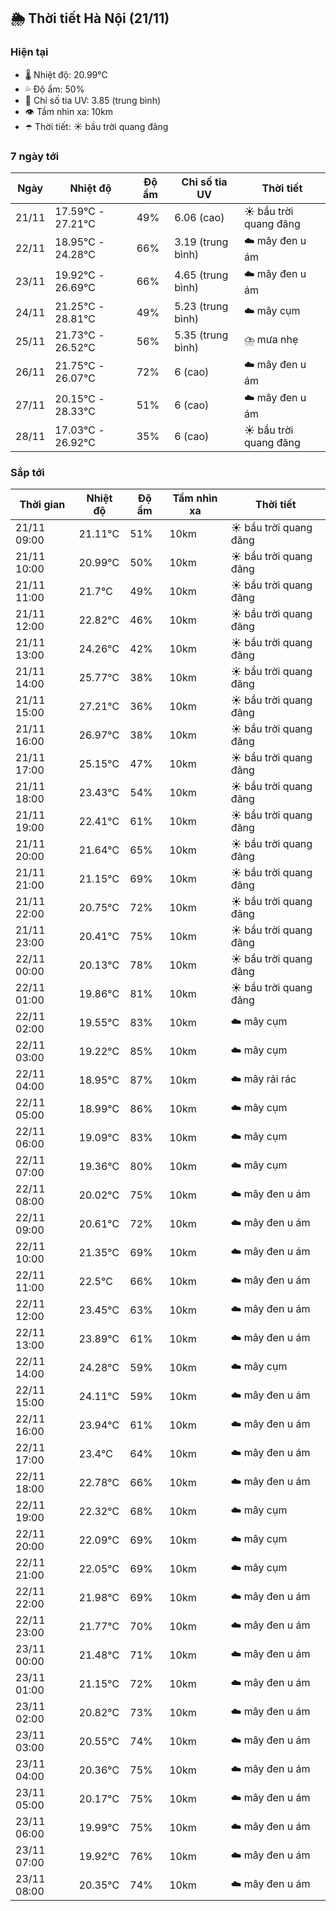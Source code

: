 ## 🌦️ Thời tiết Hà Nội (21/11)

### Hiện tại

- 🌡️ Nhiệt độ: 20.99℃
- 💦 Độ ẩm: 50%
- 🌟 Chỉ số tia UV: 3.85 (trung bình)
- 👁️ Tầm nhìn xa: 10km
- ☂️ Thời tiết: ☀️ bầu trời quang đãng

### 7 ngày tới

| Ngày | Nhiệt độ | Độ ẩm | Chỉ số tia UV | Thời tiết |
| --- | --- | --- | --- | --- |
| 21/11 | 17.59℃ - 27.21℃ | 49% | 6.06 (cao) | ☀️ bầu trời quang đãng |
| 22/11 | 18.95℃ - 24.28℃ | 66% | 3.19 (trung bình) | ☁️ mây đen u ám |
| 23/11 | 19.92℃ - 26.69℃ | 66% | 4.65 (trung bình) | ☁️ mây đen u ám |
| 24/11 | 21.25℃ - 28.81℃ | 49% | 5.23 (trung bình) | ☁️ mây cụm |
| 25/11 | 21.73℃ - 26.52℃ | 56% | 5.35 (trung bình) | ⛈️ mưa nhẹ |
| 26/11 | 21.75℃ - 26.07℃ | 72% | 6 (cao) | ☁️ mây đen u ám |
| 27/11 | 20.15℃ - 28.33℃ | 51% | 6 (cao) | ☁️ mây đen u ám |
| 28/11 | 17.03℃ - 26.92℃ | 35% | 6 (cao) | ☀️ bầu trời quang đãng |

### Sắp tới

| Thời gian | Nhiệt độ | Độ ẩm | Tầm nhìn xa | Thời tiết |
| --- | --- | --- | --- | --- |
| 21/11 09:00 | 21.11℃ | 51% | 10km | ☀️ bầu trời quang đãng |
| 21/11 10:00 | 20.99℃ | 50% | 10km | ☀️ bầu trời quang đãng |
| 21/11 11:00 | 21.7℃ | 49% | 10km | ☀️ bầu trời quang đãng |
| 21/11 12:00 | 22.82℃ | 46% | 10km | ☀️ bầu trời quang đãng |
| 21/11 13:00 | 24.26℃ | 42% | 10km | ☀️ bầu trời quang đãng |
| 21/11 14:00 | 25.77℃ | 38% | 10km | ☀️ bầu trời quang đãng |
| 21/11 15:00 | 27.21℃ | 36% | 10km | ☀️ bầu trời quang đãng |
| 21/11 16:00 | 26.97℃ | 38% | 10km | ☀️ bầu trời quang đãng |
| 21/11 17:00 | 25.15℃ | 47% | 10km | ☀️ bầu trời quang đãng |
| 21/11 18:00 | 23.43℃ | 54% | 10km | ☀️ bầu trời quang đãng |
| 21/11 19:00 | 22.41℃ | 61% | 10km | ☀️ bầu trời quang đãng |
| 21/11 20:00 | 21.64℃ | 65% | 10km | ☀️ bầu trời quang đãng |
| 21/11 21:00 | 21.15℃ | 69% | 10km | ☀️ bầu trời quang đãng |
| 21/11 22:00 | 20.75℃ | 72% | 10km | ☀️ bầu trời quang đãng |
| 21/11 23:00 | 20.41℃ | 75% | 10km | ☀️ bầu trời quang đãng |
| 22/11 00:00 | 20.13℃ | 78% | 10km | ☀️ bầu trời quang đãng |
| 22/11 01:00 | 19.86℃ | 81% | 10km | ☀️ bầu trời quang đãng |
| 22/11 02:00 | 19.55℃ | 83% | 10km | ☁️ mây cụm |
| 22/11 03:00 | 19.22℃ | 85% | 10km | ☁️ mây cụm |
| 22/11 04:00 | 18.95℃ | 87% | 10km | ☁️ mây rải rác |
| 22/11 05:00 | 18.99℃ | 86% | 10km | ☁️ mây cụm |
| 22/11 06:00 | 19.09℃ | 83% | 10km | ☁️ mây cụm |
| 22/11 07:00 | 19.36℃ | 80% | 10km | ☁️ mây cụm |
| 22/11 08:00 | 20.02℃ | 75% | 10km | ☁️ mây đen u ám |
| 22/11 09:00 | 20.61℃ | 72% | 10km | ☁️ mây đen u ám |
| 22/11 10:00 | 21.35℃ | 69% | 10km | ☁️ mây đen u ám |
| 22/11 11:00 | 22.5℃ | 66% | 10km | ☁️ mây đen u ám |
| 22/11 12:00 | 23.45℃ | 63% | 10km | ☁️ mây đen u ám |
| 22/11 13:00 | 23.89℃ | 61% | 10km | ☁️ mây đen u ám |
| 22/11 14:00 | 24.28℃ | 59% | 10km | ☁️ mây cụm |
| 22/11 15:00 | 24.11℃ | 59% | 10km | ☁️ mây đen u ám |
| 22/11 16:00 | 23.94℃ | 61% | 10km | ☁️ mây đen u ám |
| 22/11 17:00 | 23.4℃ | 64% | 10km | ☁️ mây đen u ám |
| 22/11 18:00 | 22.78℃ | 66% | 10km | ☁️ mây đen u ám |
| 22/11 19:00 | 22.32℃ | 68% | 10km | ☁️ mây cụm |
| 22/11 20:00 | 22.09℃ | 69% | 10km | ☁️ mây cụm |
| 22/11 21:00 | 22.05℃ | 69% | 10km | ☁️ mây cụm |
| 22/11 22:00 | 21.98℃ | 69% | 10km | ☁️ mây đen u ám |
| 22/11 23:00 | 21.77℃ | 70% | 10km | ☁️ mây đen u ám |
| 23/11 00:00 | 21.48℃ | 71% | 10km | ☁️ mây đen u ám |
| 23/11 01:00 | 21.15℃ | 72% | 10km | ☁️ mây đen u ám |
| 23/11 02:00 | 20.82℃ | 73% | 10km | ☁️ mây đen u ám |
| 23/11 03:00 | 20.55℃ | 74% | 10km | ☁️ mây đen u ám |
| 23/11 04:00 | 20.36℃ | 75% | 10km | ☁️ mây đen u ám |
| 23/11 05:00 | 20.17℃ | 75% | 10km | ☁️ mây đen u ám |
| 23/11 06:00 | 19.99℃ | 75% | 10km | ☁️ mây đen u ám |
| 23/11 07:00 | 19.92℃ | 76% | 10km | ☁️ mây đen u ám |
| 23/11 08:00 | 20.35℃ | 74% | 10km | ☁️ mây đen u ám |
